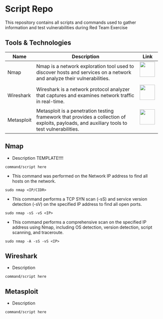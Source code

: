 # Script Repo
This repository contains all scripts and commands used to  gather information and test vulnerabilities during Red Team Exercise

## Tools & Technologies
| Name     | Description | Link |
| -------- | -------------- | ------- |
| Nmap | Nmap is a network exploration tool used to discover hosts and services on a network and analyze their vulnerabilities. | <a href="https://nmap.org/" target=" _blank" rel="noopenernoreferrer"><img width="50" height="50"  src="https://nmap.org/images/nmap-logo-256x256.png"></a>&nbsp;&nbsp; |
| Wireshark | Wireshark is a network protocol analyzer that captures and examines network traffic in real-time. | <a href="https://www.wireshark.org/" target=" _blank" rel="noopenernoreferrer"><img width="50" height="50"  src="https://www.wireshark.org/assets/img/sflogo-front.png"></a>&nbsp;&nbsp; |
| Metasploit | Metasploit is a penetration testing framework that provides a collection of exploits, payloads, and auxiliary tools to test vulnerabilities.| <a href="https://www.metasploit.com/" target=" _blank" rel="noopenernoreferrer"><img width="50" height="50"  src="https://www.kali.org/tools/metasploit-framework/images/metasploit-framework-logo.svg"></a>&nbsp;&nbsp; |

## Nmap
* Description TEMPLATE!!!!
```{code Language}
command/script here
```

* This command was performed on the Network IP address to find all hosts on the network.
```{bash}
sudo nmap <IP/CIDR>
```

* This command performs a TCP SYN scan (-sS) and service version detection (-sV) on the specified IP address to find all open ports.
```{bash}
sudo nmap -sS -vS <IP>
```

* This command performs a comprehensive scan on the specified IP address using Nmap, including OS detection, version detection, script scanning, and traceroute.
```{bash}
sudo nmap -A -sS -vS <IP>
```

## Wireshark
* Description
```{code Language}
command/script here
```

## Metasploit
* Description
```{code Language}
command/script here
```

